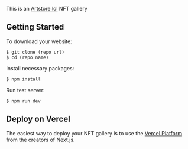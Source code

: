 This is an [Artstore.lol](https://artstore.lol) NFT gallery 

## Getting Started

To download your website:

```
$ git clone (repo url)
$ cd (repo name)
```

Install necessary packages: 

`$ npm install`

Run test server:

`$ npm run dev`

## Deploy on Vercel
The easiest way to deploy your NFT gallery is to use the [Vercel Platform](https://vercel.com) from the creators of Next.js.

